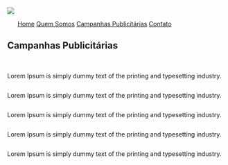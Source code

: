 <!DOCTYPE html>
<html lang="pt-br">
<head>
  <meta charset="UTF-8">
  <meta name="viewport" content="width=device-width, initial-scale=1.0">
  <link rel="stylesheet" href="css/home.css">
  <script src="js/index.js"></script>
  <title>TopFlow</title>
</head>
<body>
	<img id="img01" src="imagens/Modelo.jpg">
	<div class="cabecalho" >
	  <ul >
	    <a class="menu"href="home.html">Home</a>
	    <a class="menu" href="quemsomos.html">Quem Somos</a>
	    <a class="menu" href="campanhas.html" >Campanhas Publicitárias</a>
	    <a class="menu" href="contato.html" >Contato</a>
	  </ul>
	  <div class="text">
	  <h2 class="titulo" > Campanhas Publicitárias</h2> <br>
	  <p class="parag01">
	    Lorem Ipsum is simply dummy text of the printing and typesetting industry. 
	  </p>
    <img id="" src="" >
	  	  <p class="parag01">
	    Lorem Ipsum is simply dummy text of the printing and typesetting industry. 
	  </p>
	  <img id=" " src="">
	  	  <p class="parag01">
	    Lorem Ipsum is simply dummy text of the printing and typesetting industry. 
	  </p>
	  <img id="" src="" >
	  	  <p class="parag01">
	    Lorem Ipsum is simply dummy text of the printing and typesetting industry. 
	  </p>
	  <img id=" " src=" ">
	  	  <p class="parag01">
	    Lorem Ipsum is simply dummy text of the printing and typesetting industry. 
	  </p>
</body>